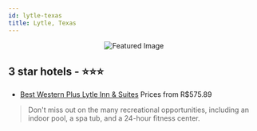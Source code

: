```yaml
---
id: lytle-texas
title: Lytle, Texas
---
```


<center><img src="https://i.travelapi.com/hotels/5000000/4710000/4706200/4706190/f33d5059_z.jpg" alt="Featured Image" /></center>


##  3 star hotels - ⭐️⭐️⭐️

-    [Best Western Plus Lytle Inn & Suites](https://us.hurb.com/hotels/lytle/best-western-plus-lytle-inn-suites-JNP-JP813004?cmp=18055) Prices from R$575.89
   > Don't miss out on the many recreational opportunities, including an indoor pool, a spa tub, and a 24-hour fitness center.
